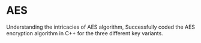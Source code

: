 # AES
Understanding the intricacies of AES algorithm, Successfully coded the AES encryption algorithm in C++ for the three different key variants.
